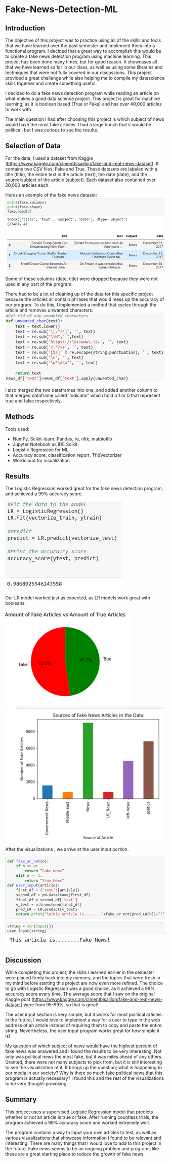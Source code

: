 # Fake-News-Detection-ML

## Introduction
The objective of this project was to practice using all of the skills and tools that we have learned over the past semester and implement them into a functional program. I decided that a great way to accomplish this would be to create a fake news detection program using machine learning. This project has been done many times, but for good reason. It showcases all that we have learned so far in our class, as well as using some libraries and techniques that were not fully covered in our discussions. This project provided a great challenge while also helping me to compile my datascience skills together and create something useful.

I decided to do a fake news detection program while reading an article on what makes a good data science project. This project is great for machine learning, as it is boolean based (True or Fake) and has over 40,000 articles to work with.

The main question I had after choosing this project is which subject of news would have the most fake articles. I had a large hunch that it would be political, but I was curious to see the results.

## Selection of Data
For the data, I used a dataset from Kaggle (https://www.kaggle.com/clmentbisaillon/fake-and-real-news-dataset). It contains two CSV files, Fake and True. These datasets are labeled with a title (title), the entire text in the article (text), the date (date), and the source/subject of the article (subject). Each dataset also contained over 20,000 articles each. 

Heres an example of the fake news dataset:
![png](fake_snippit.PNG)

Some of these columns (date, title) were dropped because they were not used in any part of the program.

There had to be a lot of cleaning up of the data for this specific project because the articles all contain phrases that would mess up the accuracy of our program. To do this, I implemented a method that cycles through the article and removes unwanted characters.
![png](unwanted_char.PNG)

I also merged the two dataframes into one, and added another column to that merged dataframe called 'Indicator' which hold a 1 or 0 that represent true and false respectively. 

## Methods
Tools used:
  - NumPy, Scikit-learn, Pandas, re, nltk, matplotlib
  - Jupyter Notebook as IDE
Scikit:
  - Logistic Regression for ML
  - Accuracy score, classification report, TfidVectorizer
  - Wordcloud for visualization
## Results
The Logistic Regression worked great for the fake news detection program, and achieved a 99% accuracy score.

![PNG](acc.PNG)

Our LR model worked just as expected, as LR models work great with booleans.
 
![png](visual1.PNG)
![png](viz2.PNG)

After the visualizations , we arrive at the user input portion.

![png](sedondfake.PNG)
![png](thisfake.PNG)

## Discussion
While completing this project, the skills I learned earlier in the semester were placed firmly back into my memory, and the topics that were fresh in my mind before starting this project are now even more refined. The choice to go with Logistic Regression was a good choice, as it achieved a 99% accuracy score every time. The average score that I saw on the original Kaggle post (https://www.kaggle.com/clmentbisaillon/fake-and-real-news-dataset) were from 95-99%, so that is great! 

The user input section is very simple, but it works for most political articles. In the future, I would love to implement a way for a user to type in the web address of an article instead of requiring them to copy and paste the entire string. Nevertheless, the user input program works great for how simple it is!

My question of which subject of news would have the highest percent of fake news was answered and I found the results to be very interesting. Not only was political news the most fake, but it was
miles ahead of any others. Granted, there were not many subjects to pick from, but it is still interesting to see the visualization of it. It brings up the question; what is happening to our media in our society? Why is there so much fake political news that this program is actually necessary? I found this and the rest of the visualizations to be very thought-provoking. 

## Summary
This project uses a supervised Logistic Regression model that predicts whether or not an article is true or fake. After running countless trials, the program achieved a 99% accuracy score and worked extremely well.

The program contains a way to input your own articles to test, as well as various visualizations that showcase information I found to be relevant and interesting. There are many things that I would love to add to this project in the future. Fake news seems to be an ongoing problem and programs like these are a great starting place to reduce the growth of fake news.

